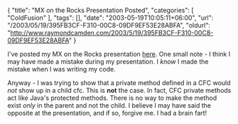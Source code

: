 {
	"title": "MX on the Rocks Presentation Posted",
	"categories": [
		"ColdFusion"
	],
	"tags": [],
	"date": "2003-05-19T10:05:11+06:00",
	"url": "/2003/05/19/395FB3CF-F310-00C8-09DF9EF53E28ABFA",
	"oldurl": "http://www.raymondcamden.com/2003/5/19/395FB3CF-F310-00C8-09DF9EF53E28ABFA"
}

I've posted my MX on the Rocks presentation <a href="http://www.camdenfamily.com/morpheus/downloads/mxontherocks2003.zip">here</a>. One small note - I think I may have made a mistake during my presentation. I <i>know</i> I made the mistake when I was writing my code.

Anyway - I was trying to show that a private method defined in a CFC would <i>not</i> show up in a child cfc. This is <b>not</b> the case. In fact, CFC private methods act like Java's protected methods. There is no way to make the method exist <i>only</i> in the parent and not the child. I believe I may have said the opposite at the presentation, and if so, forgive me. I had a brain fart!